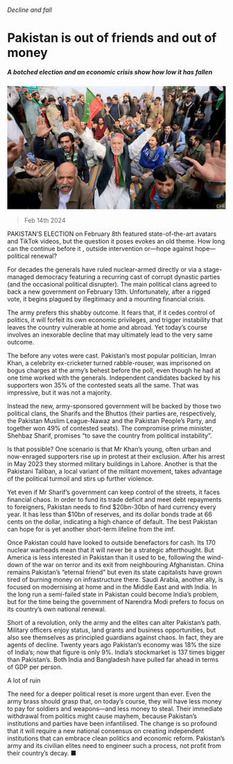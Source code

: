 ###### Decline and fall

# Pakistan is out of friends and out of money 

##### A botched election and an economic crisis show how low it has fallen 

![image](images/20240217_LDP503.jpg) 

> Feb 14th 2024 

PAKISTAN’S ELECTION on February 8th featured state-of-the-art avatars and TikTok videos, but the question it poses evokes an old theme. How long can the  continue before it , outside intervention or—hope against hope—political renewal? 

For decades the generals have ruled nuclear-armed  directly or via a stage-managed democracy featuring a recurring cast of corrupt dynastic parties (and the occasional political disrupter). The main political clans agreed to back a new government on February 13th. Unfortunately, after a rigged vote, it begins plagued by illegitimacy and a mounting financial crisis. 

The army prefers this shabby outcome. It fears that, if it cedes control of politics, it will forfeit its own economic privileges, and trigger instability that leaves the country vulnerable at home and abroad. Yet today’s course involves an inexorable decline that may ultimately lead to the very same outcome.

The  before any votes were cast. Pakistan’s most popular politician, Imran Khan, a celebrity ex-cricketer turned rabble-rouser, was imprisoned on bogus charges at the army’s behest before the poll, even though he had at one time worked with the generals. Independent candidates backed by his supporters won 35% of the contested seats all the same. That was impressive, but it was not a majority.

Instead the new, army-sponsored government will be backed by those two political clans, the Sharifs and the Bhuttos (their parties are, respectively, the Pakistan Muslim League-Nawaz and the Pakistan People’s Party, and together won 49% of contested seats). The compromise prime minister, Shehbaz Sharif, promises “to save the country from political instability”.

Is that possible? One scenario is that Mr Khan’s young, often urban and now-enraged supporters rise up in protest at their exclusion. After his arrest in May 2023 they stormed military buildings in Lahore. Another is that the Pakistani Taliban, a local variant of the militant movement, takes advantage of the political turmoil and stirs up further violence. 

Yet even if Mr Sharif’s government can keep control of the streets, it faces financial chaos. In order to fund its trade deficit and meet debt repayments to foreigners, Pakistan needs to find $20bn-30bn of hard currency every year. It has less than $10bn of reserves, and its dollar bonds trade at 66 cents on the dollar, indicating a high chance of default. The best Pakistan can hope for is yet another short-term lifeline from the imf.

Once Pakistan could have looked to outside benefactors for cash. Its 170 nuclear warheads mean that it will never be a strategic afterthought. But America is less interested in Pakistan than it used to be, following the wind-down of the war on terror and its exit from neighbouring Afghanistan. China remains Pakistan’s “eternal friend” but even its state capitalists have grown tired of burning money on infrastructure there. Saudi Arabia, another ally, is focused on modernising at home and in the Middle East and with India. In the long run a semi-failed state in Pakistan could become India’s problem, but for the time being the government of Narendra Modi prefers to focus on its country’s own national renewal.

Short of a revolution, only the army and the elites can alter Pakistan’s path. Military officers enjoy status, land grants and business opportunities, but also see themselves as principled guardians against chaos. In fact, they are agents of decline. Twenty years ago Pakistan’s economy was 18% the size of India’s; now that figure is only 9%. India’s stockmarket is 137 times bigger than Pakistan’s. Both India and Bangladesh have pulled far ahead in terms of GDP per person. 

A lot of ruin

The need for a deeper political reset is more urgent than ever. Even the army brass should grasp that, on today’s course, they will have less money to pay for soldiers and weapons—and less money to steal. Their immediate withdrawal from politics might cause mayhem, because Pakistan’s institutions and parties have been infantilised. The change is so profound that it will require a new national consensus on creating independent institutions that can embrace clean politics and economic reform. Pakistan’s army and its civilian elites need to engineer such a process, not profit from their country’s decay. ■

